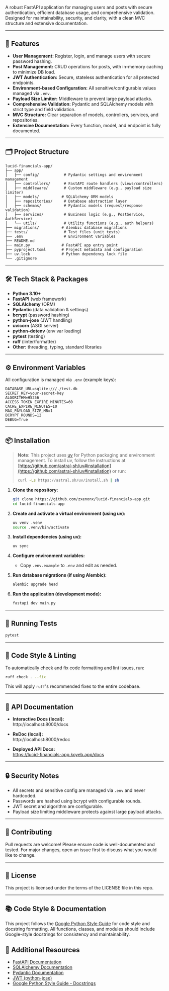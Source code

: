 
A robust FastAPI application for managing users and posts with secure authentication, efficient database usage, and comprehensive validation. 
Designed for maintainability, security, and clarity, with a clean MVC structure and extensive documentation.

---

## 🚀 Features

- **User Management:** Register, login, and manage users with secure password hashing.
- **Post Management:** CRUD operations for posts, with in-memory caching to minimize DB load.
- **JWT Authentication:** Secure, stateless authentication for all protected endpoints.
- **Environment-based Configuration:** All sensitive/configurable values managed via `.env`.
- **Payload Size Limiter:** Middleware to prevent large payload attacks.
- **Comprehensive Validation:** Pydantic and SQLAlchemy models with strict type and field validation.
- **MVC Structure:** Clear separation of models, controllers, services, and repositories.
- **Extensive Documentation:** Every function, model, and endpoint is fully documented.

---

## 🗂️ Project Structure

```
lucid-financials-app/
├── app/
│   ├── config/           # Pydantic settings and environment management
│   ├── controllers/      # FastAPI route handlers (views/controllers)
│   ├── middleware/       # Custom middleware (e.g., payload size limiter)
│   ├── models/          # SQLAlchemy ORM models
│   ├── repositories/     # Database abstraction layer
│   ├── schemas/          # Pydantic models (request/response validation)
│   ├── services/         # Business logic (e.g., PostService, AuthService)
│   └── utils/            # Utility functions (e.g., auth helpers)
├── migrations/          # Alembic database migrations
├── tests/                # Test files (unit tests)
├── .env                  # Environment variables
├── README.md            
├── main.py              # FastAPI app entry point
├── pyproject.toml       # Project metadata and configuration
├── uv.lock              # Python dependency lock file
└── .gitignore          
```

---

## 🛠️ Tech Stack & Packages

- **Python 3.10+**
- **FastAPI** (web framework)
- **SQLAlchemy** (ORM)
- **Pydantic** (data validation & settings)
- **bcrypt** (password hashing)
- **python-jose** (JWT handling)
- **uvicorn** (ASGI server)
- **python-dotenv** (env var loading)
- **pytest** (testing)
- **ruff** (linter/formatter)
- **Other:** threading, typing, standard libraries

---

## ⚙️ Environment Variables

All configuration is managed via `.env` (example keys):

```
DATABASE_URL=sqlite:///./test.db
SECRET_KEY=your-secret-key
ALGORITHM=HS256
ACCESS_TOKEN_EXPIRE_MINUTES=60
CACHE_EXPIRE_MINUTES=10
MAX_PAYLOAD_SIZE_MB=1
BCRYPT_ROUNDS=12
DEBUG=True
```

---

## 📦 Installation

> **Note:** This project uses [uv](https://github.com/astral-sh/uv) for Python packaging and environment management. To install uv, follow the instructions at [https://github.com/astral-sh/uv#installation](https://github.com/astral-sh/uv#installation) or run:
>
> ```bash
> curl -Ls https://astral.sh/uv/install.sh | sh
> ```

1. **Clone the repository:**
   ```bash
   git clone https://github.com/zxenonx/lucid-financials-app.git
   cd lucid-financials-app
   ```

2. **Create and activate a virtual environment (using uv):**
   ```bash
   uv venv .venv
   source .venv/bin/activate
   ```

3. **Install dependencies (using uv):**
   ```bash
   uv sync
   ```

4. **Configure environment variables:**
   - Copy `.env.example` to `.env` and edit as needed.

5. **Run database migrations (if using Alembic):**
   ```bash
   alembic upgrade head
   ```

6. **Run the application (development mode):**
   ```bash
   fastapi dev main.py
   ```

---

## 🧪 Running Tests

```bash
pytest
```

---

## 🧹 Code Style & Linting

To automatically check and fix code formatting and lint issues, run:

```bash
ruff check . --fix
```

This will apply `ruff`'s recommended fixes to the entire codebase.

---

## 📖 API Documentation

- **Interactive Docs (local):**  
  http://localhost:8000/docs

- **ReDoc (local):**  
  http://localhost:8000/redoc

- **Deployed API Docs:**  
  https://lucid-financials-app.koyeb.app/docs

---

## 🔒 Security Notes

- All secrets and sensitive config are managed via `.env` and never hardcoded.
- Passwords are hashed using bcrypt with configurable rounds.
- JWT secret and algorithm are configurable.
- Payload size limiting middleware protects against large payload attacks.

---

## 🤝 Contributing

Pull requests are welcome! Please ensure code is well-documented and tested. For major changes, open an issue first to discuss what you would like to change.

---

## 📄 License

This project is licensed under the terms of the LICENSE file in this repo.

---

## 📚 Code Style & Documentation

This project follows the [Google Python Style Guide](https://google.github.io/styleguide/pyguide.html) for code style and docstring formatting. All functions, classes, and modules should include Google-style docstrings for consistency and maintainability.

## 📖 Additional Resources

- [FastAPI Documentation](https://fastapi.tiangolo.com/)
- [SQLAlchemy Documentation](https://docs.sqlalchemy.org/)
- [Pydantic Documentation](https://docs.pydantic.dev/)
- [JWT (python-jose)](https://python-jose.readthedocs.io/en/latest/)
- [Google Python Style Guide - Docstrings](https://google.github.io/styleguide/pyguide.html#s3.8.1-comments-in-doc-strings)
